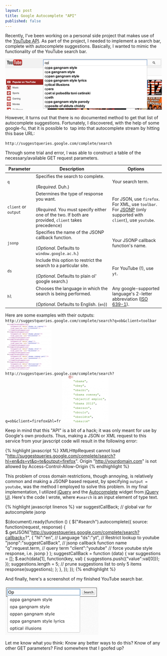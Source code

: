 ```yaml
---
layout: post
title: Google Autocomplete "API"
published: false
---
```

Recently, I've been working on a personal side project that makes use of the [YouTube API](https://developers.google.com/youtube/). As part of the project, I needed to implement a search bar, complete with autocomplete suggestions. Basically, I wanted to mimic the functionality of the YouTube search bar.

![Youtube Search Autocomplete](/img/blog/google-autocomplete-api/youtube-search-autocomplete.png)

However, it turns out that there is no documented method to get that list of autocomplete suggestions. Fortunately, I discovered, with the help of some google-fu, that it is possible to  tap into that autocomplete stream by hitting this base URL:


`http://suggestqueries.google.com/complete/search`


Through some trial and error, I was able to construct a table of the necessary/available GET request parameters.

<table>
<thead>
<tr>
<th>Parameter</th><th>Description</th><th>Options</th>
</tr>
</thead>
<tbody>
<tr>
<td><code>q</code></td><td>Specifies the search to complete.<br>
<br>
(<em>Required</em>. Duh.)</td><td>Your search term.</td>
</tr>
<tr>
<td><code>client</code> or <code>output</code></td><td>Determines the type of response you want.<br>
<br>
(<em>Required</em>. You must specify either one of the two. If both are provided, <code>client</code> takes precedence)</td><td>For JSON, use <code>firefox</code>.<br>
For XML, use <code>toolbar</code>.<br>
For <a href="http://stackoverflow.com/questions/2067472/please-explain-jsonp">JSONP</a> (only supported with <code>client</code>), use <code>youtube</code>.</td>
</tr>
<tr>
<td><code>jsonp</code></td><td>Specifies the name of the JSONP callback function. <br>
<br>
(<em>Optional</em>. Defaults to <code>window.google.ac.h</code>.)</td><td>Your JSONP callback function's name.</td>
</tr>
<tr>
<td><code>ds</code></td><td>Include this option to restrict the search to a particular site.<br>
<br>
(<em>Optional</em>. Defaults to plain ol' google search.)</td><td>For YouTube (!), use <code>yt</code>.</td>
</tr>
<tr>
<td><code>hl</code></td><td>Chooses the language in which the search is being performed.<br>
<br>
(<em>Optional</em>. Defaults to English. (<code>en</code>))</td><td>Any google-supported language's 2-letter abbreviation (<a href="http://en.wikipedia.org/wiki/List_of_ISO_639-1_codes">ISO 639-1</a>).</td>
</tr>
</tbody>
</table>

Here are some examples with their outputs:
`http://suggestqueries.google.com/complete/search?q=ob&client=toolbar`
[![Autocomplete Sample ob-xml](/img/blog/google-autocomplete-api/autocomplete-sample-ob-xml-150x150.png)](/img/blog/google-autocomplete-api/autocomplete-sample-ob-xml.png)
`http://suggestqueries.google.com/complete/search?q=ob&client=firefox&hl=fr`
[![Autocomplete ob-json-fr](/img/blog/google-autocomplete-api/autocomplete-ob-json-fr-150x150.png)](/img/blog/google-autocomplete-api/autocomplete-ob-json-fr.png)

Keep in mind that this "API" is a bit of a hack; it was only meant for use by Google's own products. Thus, making a JSON or XML request to this service from your javscript code will result in the following error:

{% highlight javascript %}
XMLHttpRequest cannot load "http://suggestqueries.google.com/complete/search?hl=en&ds=yt&q=te&output=firefox".
Origin "http://yourdomain.com" is not allowed by Access-Control-Allow-Origin
{% endhighlight %}


This problem of cross domain restrictions, though annoying, is relatively common and making a JSONP based request, by specifying `output = youtube`, was the method I employed to solve this problem. In my final implementation, I utilized [jQuery](http://jquery.com) and the [Autocomplete](http://jqueryui.com/autocomplete/) widget from [jQuery UI](http://jqueryui.com/). Here's the code I wrote, where `#search` is an input element of type text.


{% highlight javascript linenos %}
var suggestCallBack; // global var for autocomplete jsonp

$(document).ready(function () {
    $("#search").autocomplete({
        source: function(request, response) {
            $.getJSON("http://suggestqueries.google.com/complete/search?callback=?",
                {
                  "hl":"en", // Language
                  "ds":"yt", // Restrict lookup to youtube
                  "jsonp":"suggestCallBack", // jsonp callback function name
                  "q":request.term, // query term
                  "client":"youtube" // force youtube style response, i.e. jsonp
                }
            );
            suggestCallBack = function (data) {
                var suggestions = [];
                $.each(data[1], function(key, val) {
                    suggestions.push({"value":val[0]});
                });
                suggestions.length = 5; // prune suggestions list to only 5 items
                response(suggestions);
            };
        },
    });
});
{% endhighlight %}

And finally, here's a screenshot of my finished YouTube search bar.

[![My Autocopmlete Search Bar](/img/blog/google-autocomplete-api/my-autocomplete-search-bar-300x158.png)](/img/blog/google-autocomplete-api/my-autocomplete-search-bar.png)

Let me know what you think: Know any better ways to do this? Know of any other GET parameters? Find somewhere that I goofed up?
